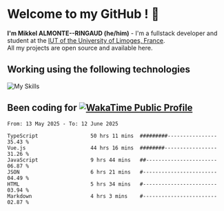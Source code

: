 # Welcome to my GitHub ! 🌃

**I'm Mikkel ALMONTE--RINGAUD (he/him)** - I'm a fullstack developer and student at the [IUT of the University of Limoges, France](https://iut.unilim.fr). \
All my projects are open source and available here.

## Working using the following technologies

![My Skills](https://skillicons.dev/icons?i=solidjs,pnpm,nodejs,ts,js,vercel,netlify,html,css,rust,astro,git,vue,md,electron,figma,github,bash,bun,cloudflare,py,tailwind,nginx,npm,tauri,vite,zig,yarn,windicss,dart,flutter,kotlin&theme=dark)

## Been coding for [![WakaTime Public Profile](https://wakatime.com/badge/user/0839e595-e07a-435c-8d59-ed95f2a3d6dd.svg?style=flat-square)](https://wakatime.com/@0839e595-e07a-435c-8d59-ed95f2a3d6dd)

<!--START_SECTION:waka-->

```plain
From: 13 May 2025 - To: 12 June 2025

TypeScript                 50 hrs 11 mins  #########----------------   35.43 %
Vue.js                     44 hrs 16 mins  ########-----------------   31.26 %
JavaScript                 9 hrs 44 mins   ##-----------------------   06.87 %
JSON                       6 hrs 21 mins   #------------------------   04.49 %
HTML                       5 hrs 34 mins   #------------------------   03.94 %
Markdown                   4 hrs 3 mins    #------------------------   02.87 %
```

<!--END_SECTION:waka-->
